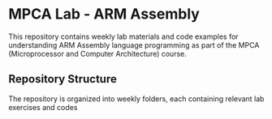 # MPCA Lab - ARM Assembly

This repository contains weekly lab materials and code examples for understanding ARM Assembly language programming as part of the MPCA (Microprocessor and Computer Architecture) course.

## Repository Structure
The repository is organized into weekly folders, each containing relevant lab exercises and codes

